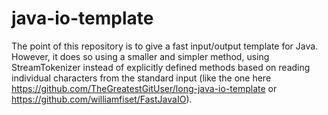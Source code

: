 # java-io-template

The point of this repository is to give a fast input/output template for Java. However, it does so using a smaller and simpler method, using StreamTokenizer instead of explicitly defined methods based on reading individual characters from the standard input (like the one here https://github.com/TheGreatestGitUser/long-java-io-template or https://github.com/williamfiset/FastJavaIO).
